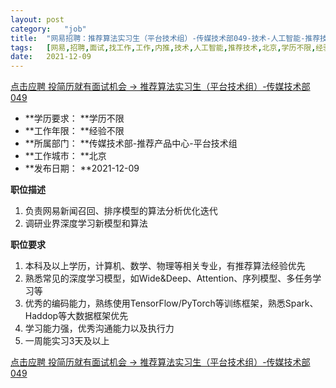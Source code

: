 ```yaml
---
layout:	post
category:	"job"
title:	"网易招聘：推荐算法实习生（平台技术组）-传媒技术部049-技术-人工智能-推荐技术-北京学历不限经验不限"
tags:	[网易,招聘,面试,找工作,工作,内推,技术,人工智能,推荐技术,北京,学历不限,经验不限]
date:	2021-12-09
---
```


[点击应聘 投简历就有面试机会 -> 推荐算法实习生（平台技术组）-传媒技术部049](http://mobile.bole.netease.com/bole/boleDetail?id=29667&employeeId=346f03c3cda5f04c&key=all)



- **学历要求： **学历不限
- **工作年限： **经验不限
- **所属部门： **传媒技术部-推荐产品中心-平台技术组
- **工作城市： **北京
- **发布日期： **2021-12-09



**职位描述**
1. 负责网易新闻召回、排序模型的算法分析优化迭代
2. 调研业界深度学习新模型和算法




**职位要求**
1. 本科及以上学历，计算机、数学、物理等相关专业，有推荐算法经验优先
2. 熟悉常见的深度学习模型，如Wide&amp;Deep、Attention、序列模型、多任务学习等
3. 优秀的编码能力，熟练使用TensorFlow/PyTorch等训练框架，熟悉Spark、Haddop等大数据框架优先
4. 学习能力强，优秀沟通能力以及执行力
5. 一周能实习3天及以上



[点击应聘 投简历就有面试机会 -> 推荐算法实习生（平台技术组）-传媒技术部049](http://mobile.bole.netease.com/bole/boleDetail?id=29667&employeeId=346f03c3cda5f04c&key=all)